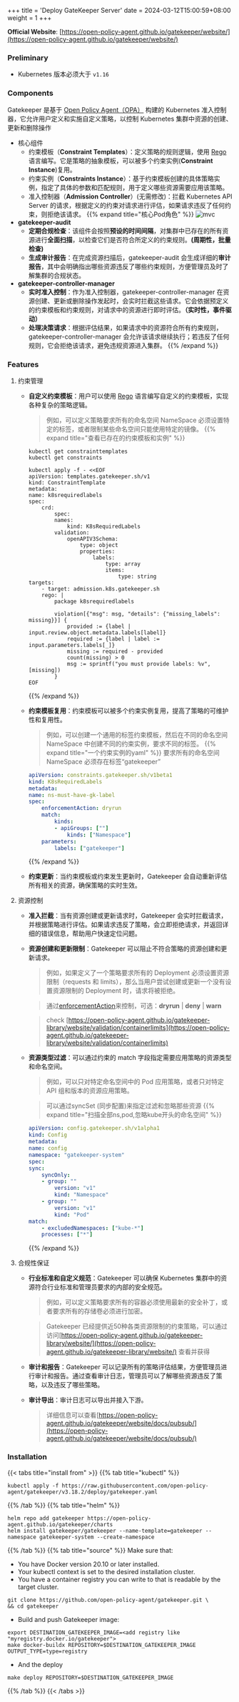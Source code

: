 +++
title = 'Deploy GateKeeper Server'
date = 2024-03-12T15:00:59+08:00
weight = 1
+++

**Official Website**: [https://open-policy-agent.github.io/gatekeeper/website/](https://open-policy-agent.github.io/gatekeeper/website/)

### Preliminary
- Kubernetes 版本必须大于 `v1.16`

### Components
Gatekeeper 是基于 [Open Policy Agent（OPA）](https://www.openpolicyagent.org/docs/latest/policy-language/) 构建的 Kubernetes 准入控制器，它允许用户定义和实施自定义策略，以控制 Kubernetes 集群中资源的创建、更新和删除操作

- 核心组件
    * 约束模板（**Constraint Templates**）：定义策略的规则逻辑，使用 [Rego](https://www.openpolicyagent.org/docs/latest/policy-language/#what-is-rego) 语言编写。它是策略的抽象模板，可以被多个约束实例(**Constraint Instance**)复用。
    * 约束实例（**Constraints Instance**）：基于约束模板创建的具体策略实例，指定了具体的参数和匹配规则，用于定义哪些资源需要应用该策略。
    * 准入控制器（**Admission Controller**）(无需修改)：拦截 Kubernetes API Server 的请求，根据定义的约束对请求进行评估，如果请求违反了任何约束，则拒绝该请求。
{{% expand title="核心Pod角色" %}}
![mvc](../../../../images/content/gatekeeper/all_pods.png)
- **gatekeeper-audit**
    * **定期合规检查**：该组件会按照**预设的时间间隔**，对集群中已存在的所有资源进行**全面扫描**，以检查它们是否符合所定义的约束规则。**(周期性，批量检查)**
    * **生成审计报告**：在完成资源扫描后，gatekeeper-audit 会生成详细的**审计报告**，其中会明确指出哪些资源违反了哪些约束规则，方便管理员及时了解集群的合规状态。
- **gatekeeper-controller-manager**
    * **实时准入控制**：作为准入控制器，gatekeeper-controller-manager 在资源创建、更新或删除操作发起时，会实时拦截这些请求。它会依据预定义的约束模板和约束规则，对请求中的资源进行即时评估。**（实时性，事件驱动）**
    * **处理决策请求**：根据评估结果，如果请求中的资源符合所有约束规则，gatekeeper-controller-manager 会允许该请求继续执行；若违反了任何规则，它会拒绝该请求，避免违规资源进入集群。
{{% /expand %}}

### Features

1. 约束管理
    * **自定义约束模板**：用户可以使用 [Rego](https://www.openpolicyagent.org/docs/latest/policy-language/#what-is-rego) 语言编写自定义的约束模板，实现各种复杂的策略逻辑。
        > 例如，可以定义策略要求所有的命名空间 NameSpace 必须设置特定的标签，或者限制某些命名空间只能使用特定的镜像。
        > {{% expand title="查看已存在的约束模板和实例" %}}
        ```shell
        kubectl get constrainttemplates
        kubectl get constraints
        ```

        ```shell
        kubectl apply -f - <<EOF
        apiVersion: templates.gatekeeper.sh/v1
        kind: ConstraintTemplate
        metadata:
        name: k8srequiredlabels
        spec:
            crd:
                spec:
                names:
                    kind: K8sRequiredLabels
                validation:
                    openAPIV3Schema:
                        type: object
                        properties:
                            labels:
                                type: array
                                items:
                                    type: string
        targets:
            - target: admission.k8s.gatekeeper.sh
            rego: |
                package k8srequiredlabels

                violation[{"msg": msg, "details": {"missing_labels": missing}}] {
                    provided := {label | input.review.object.metadata.labels[label]}
                    required := {label | label := input.parameters.labels[_]}
                    missing := required - provided
                    count(missing) > 0
                    msg := sprintf("you must provide labels: %v", [missing])
                }
        EOF
        ```
        {{% /expand %}}
    * **约束模板复用**：约束模板可以被多个约束实例复用，提高了策略的可维护性和复用性。
        > 例如，可以创建一个通用的标签约束模板，然后在不同的命名空间 NameSpace 中创建不同的约束实例，要求不同的标签。
        {{% expand title="一个约束实例的yaml" %}}
        要求所有的命名空间 NameSpace 必须存在标签“gatekeeper”

        ```yaml
        apiVersion: constraints.gatekeeper.sh/v1beta1
        kind: K8sRequiredLabels
        metadata:
        name: ns-must-have-gk-label
        spec:
            enforcementAction: dryrun
            match:
                kinds:
                - apiGroups: [""]
                    kinds: ["Namespace"]
            parameters:
                labels: ["gatekeeper"]
        ```

        {{% /expand %}}
    
    * **约束更新**：当约束模板或约束发生更新时，Gatekeeper 会自动重新评估所有相关的资源，确保策略的实时生效。

2. 资源控制
    * **准入拦截**：当有资源创建或更新请求时，Gatekeeper 会实时拦截请求，并根据策略进行评估。如果请求违反了策略，会立即拒绝请求，并返回详细的错误信息，帮助用户快速定位问题。
    * **资源创建和更新限制**：Gatekeeper 可以阻止不符合策略的资源创建和更新请求。
        > 例如，如果定义了一个策略要求所有的 Deployment 必须设置资源限制（requests 和 limits），那么当用户尝试创建或更新一个没有设置资源限制的 Deployment 时，请求将被拒绝。

        > 通过[enforcementAction](https://open-policy-agent.github.io/gatekeeper/website/docs/violations)来控制，可选：**dryrun** | **deny** | **warn**

        > check [https://open-policy-agent.github.io/gatekeeper-library/website/validation/containerlimits](https://open-policy-agent.github.io/gatekeeper-library/website/validation/containerlimits)
    * **资源类型过滤**：可以通过约束的 match 字段指定需要应用策略的资源类型和命名空间。
        > 例如，可以只对特定命名空间中的 Pod 应用策略，或者只对特定 API 组和版本的资源应用策略。

        > 可以通过syncSet (同步配置)来指定过滤和忽略那些资源
        {{% expand title="扫描全部ns,pod,忽略kube开头的命名空间" %}}

        ```yaml
        apiVersion: config.gatekeeper.sh/v1alpha1
        kind: Config
        metadata:
        name: config
        namespace: "gatekeeper-system"
        spec:
        sync:
            syncOnly:
            - group: ""
                version: "v1"
                kind: "Namespace"
            - group: ""
                version: "v1"
                kind: "Pod"
        match:
            - excludedNamespaces: ["kube-*"]
            processes: ["*"]
        ```

        {{% /expand %}}

3. 合规性保证
    * **行业标准和自定义规范**：Gatekeeper 可以确保 Kubernetes 集群中的资源符合行业标准和管理员要求的内部的安全规范。
        > 例如，可以定义策略要求所有的容器必须使用最新的安全补丁，或者要求所有的存储卷必须进行加密。

        > Gatekeeper 已经提供近50种各类资源限制的约束策略，可以通过访问[https://open-policy-agent.github.io/gatekeeper-library/website/](https://open-policy-agent.github.io/gatekeeper-library/website/) 查看并获得
    * **审计和报告**：Gatekeeper 可以记录所有的策略评估结果，方便管理员进行审计和报告。通过查看审计日志，管理员可以了解哪些资源违反了策略，以及违反了哪些策略。 
        
    * **审计导出**：审计日志可以导出并接入下游。
        > 详细信息可以查看[https://open-policy-agent.github.io/gatekeeper/website/docs/pubsub/](https://open-policy-agent.github.io/gatekeeper/website/docs/pubsub/)



### Installation

{{< tabs title="install from" >}}
{{% tab title="kubectl" %}}
```shell
kubectl apply -f https://raw.githubusercontent.com/open-policy-agent/gatekeeper/v3.18.2/deploy/gatekeeper.yaml
```
{{% /tab %}}
{{% tab title="helm" %}}
```shell
helm repo add gatekeeper https://open-policy-agent.github.io/gatekeeper/charts
helm install gatekeeper/gatekeeper --name-template=gatekeeper --namespace gatekeeper-system --create-namespace
```
{{% /tab %}}
{{% tab title="source" %}}
Make sure that:

- You have Docker version 20.10 or later installed.
- Your kubectl context is set to the desired installation cluster.
- You have a container registry you can write to that is readable by the target cluster.
```shell
git clone https://github.com/open-policy-agent/gatekeeper.git \
&& cd gatekeeper 
```
- Build and push Gatekeeper image:
```shell
export DESTINATION_GATEKEEPER_IMAGE=<add registry like "myregistry.docker.io/gatekeeper">
make docker-buildx REPOSITORY=$DESTINATION_GATEKEEPER_IMAGE OUTPUT_TYPE=type=registry
```
- And the deploy
```shell
make deploy REPOSITORY=$DESTINATION_GATEKEEPER_IMAGE
```
{{% /tab %}}
{{< /tabs >}}


